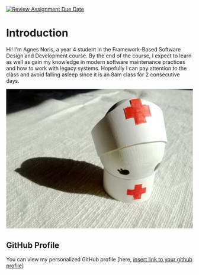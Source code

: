 [![Review Assignment Due Date](https://classroom.github.com/assets/deadline-readme-button-22041afd0340ce965d47ae6ef1cefeee28c7c493a6346c4f15d667ab976d596c.svg)](https://classroom.github.com/a/LQr4ft17)
# Introduction
Hi! I'm Agnes Noris, a year 4 student in the Framework-Based Software Design and Development course. 
By the end of the course, I expect to learn as well as gain my knowledge in modern software maintenance practices and how to work with legacy systems.
Hopefully I can pay attention to the class and avoid falling asleep since it is an 8am class for 2 consecutive days.

![My Image](eggnurse.jpg)  <!-- Link to the uploaded image -->

## GitHub Profile

You can view my personalized GitHub profile [here, [insert link to your github profile](https://github.com/tamagoyaki03/tamagoyaki03/blob/main/README.md)]

